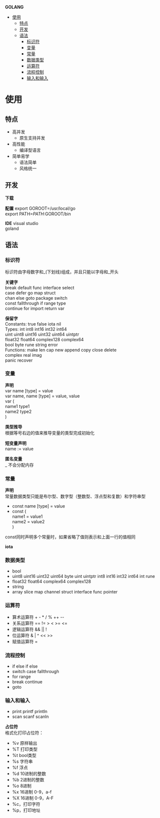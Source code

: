**GOLANG**
- [使用](#使用)
  - [特点](#特点)
  - [开发](#开发)
  - [语法](#语法)
    - [标识符](#标识符)
    - [变量](#变量)
    - [常量](#常量)
    - [数据类型](#数据类型)
    - [运算符](#运算符)
    - [流程控制](#流程控制)
    - [输入和输入](#输入和输入)


# 使用 #
## 特点 ##
- 高并发
  - 原生支持并发
- 高性能
  - 编译型语言
- 简单易学
  - 语法简单
  - 风格统一

## 开发 ##
**下载**

**配置**
export GOROOT=/usr/local/go  
export PATH=$PATH:$GOROOT/bin

**IDE**
visual studio  
goland

## 语法 ##
### 标识符 ###
标识符由字母数字和_(下划线)组成，并且只能以字母和_开头  

**关键字**  
break        default      func         interface    select  
case         defer        go           map          struct  
chan         else         goto         package      switch  
const        fallthrough  if           range        type  
continue     for          import       return       var  

**保留字**  
Constants:    true  false  iota  nil  
Types:    int  int8  int16  int32  int64   
          uint  uint8  uint16  uint32  uint64  uintptr  
          float32  float64  complex128  complex64  
          bool  byte  rune  string  error  
Functions:    make  len  cap  new  append  copy  close  delete  
              complex  real  imag  
              panic  recover  

### 变量 ###
**声明**  
var name [type] = value  
var name, name [type] = value, value  
var (  
    name1 type1  
    name2 type2  
)

**类型推导**  
根据等号右边的值来推导变量的类型完成初始化

**短变量声明**  
name := value

**匿名变量**  
_ 不会分配内存

### 常量 ###
**声明**  
常量数据类型只能是布尔型、数字型（整数型、浮点型和复数）和字符串型  
- const name [type] = value
- const (  
    name1 = value1  
    name2 = value2  
  )  

const同时声明多个常量时，如果省略了值则表示和上面一行的值相同  

**iota**    

### 数据类型 ###
- bool
- uint8 uint16 uint32 uint64 byte uint uintptr int8 int16 int32 int64 int rune
- float32 float64 complex64 complex128
- string
- array slice map channel struct interface func pointer

### 运算符 ###
- 算术运算符 + - * / % ++ --
- 关系运算符 == != > < >= <=
- 逻辑运算符 && || !
- 位运算符 & | ^  << >>
- 赋值运算符 =

### 流程控制 ###
- if else if else
- switch case fallthrough
- for range 
- break continue
- goto

### 输入和输入 ###
- print printf println
- scan scanf scanln

**占位符**  
格式化打印占位符：
- %v 原样输出
- %T 打印类型
- %t bool类型
- %s 字符串
- %f 浮点
- %d 10进制的整数
- %b 2进制的整数
- %o 8进制
- %x 16进制 0-9，a-f
- %X 16进制 0-9，A-F
- %c，打印字符
- %p，打印地址

